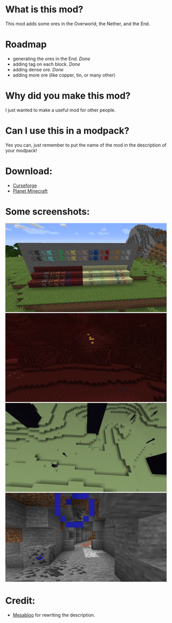 # What is this mod?

This mod adds some ores in the Overworld, the Nether, and the End.

# Roadmap

- generating the ores in the End. *Done*
- adding tag on each block. *Done*
- adding dense ore. *Done*
- adding more ore (like copper, tin, or many other)

# Why did you make this mod?

I just wanted to make a useful mod for other people.

# Can I use this in a modpack?

Yes you can, just remember to put the name of the mod in the description of your modpack!

# Download:

- [Curseforge](https://www.curseforge.com/minecraft/mc-mods/janoeo)
- [Planet Minecraft](https://www.planetminecraft.com/mod/janoeo-just-another-nether-overworld-end-ores/)

# Some screenshots:

![img1](https://raw.githubusercontent.com/AlasDiablo/JANOEO/master/textures/desc/2019-08-29_10.11.02.png)
![img2](https://raw.githubusercontent.com/AlasDiablo/JANOEO/master/textures/desc/2019-08-22_15.30.17.png)
![img2](https://raw.githubusercontent.com/AlasDiablo/JANOEO/master/textures/desc/2019-08-29_10.17.12.png)
![img2](https://raw.githubusercontent.com/AlasDiablo/JANOEO/master/textures/desc/2019-08-29_10.13.38.png)

# Credit:

- [Mesabloo](https://github.com/Mesabloo) for rewriting the description.